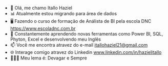 - 👋 Olá, me chamo Itallo Haziel
- 📊 Atualmente estou migrando para área de dados
- 🖥️ Fazendo o curso de formação de Análista de BI pela escola DNC https://www.escoladnc.com.br
- 🔧 Constantemente aprendendo novas ferramentas como Power BI, SQL, Phyton, Excel e desenvolvendo meu Inglês
- 📫 Você me encontra atravez do e-mail itallohaziel21@gmail.com
- 🌐 Interage comigo atravez do Linkedin www.linkedin.com/in/hazielitallo
- 💆🏽‍♂️ Meu lema é: Devagar e Sempre


<!---
ItalloHaziel/ItalloHaziel is a ✨ special ✨ repository because its `README.md` (this file) appears on your GitHub profile.
You can click the Preview link to take a look at your changes.
--->
